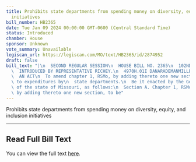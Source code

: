 ```yaml
---
title: Prohibits state departments from spending money on diversity, equity, and inclusion
  initiatives
bill_number: HB2365
date: Tue Jan 09 2024 00:00:00 GMT-0600 (Central Standard Time)
status: Introduced
chamber: House
sponsor: Unknown
vote_summary: Unavailable
legiscan_url: https://legiscan.com/MO/text/HB2365/id/2874952
draft: false
bill_text: "|\n  SECOND REGULAR SESSION\n  HOUSE BILL NO. 2365\n  102ND GENERAL ASSEMBLY\n\
  \  INTRODUCED BY REPRESENTATIVE RICHEY.\n  4970H.01I DANARADEMANMILLER,ChiefClerk\n\
  \  AN ACT\n  To amend chapter 1, RSMo, by adding thereto one new section relating\
  \ to expenditures by\n  state departments.\n  Be it enacted by the General Assembly\
  \ of the state of Missouri, as follows:\n  Section A. Chapter 1, RSMo, is amended\
  \ by adding thereto one new section, to be"
---
```

Prohibits state departments from spending money on diversity, equity, and inclusion initiatives

---

## Read Full Bill Text

You can view the full text [here](https://legiscan.com/MO/text/HB2365/id/2874952).

